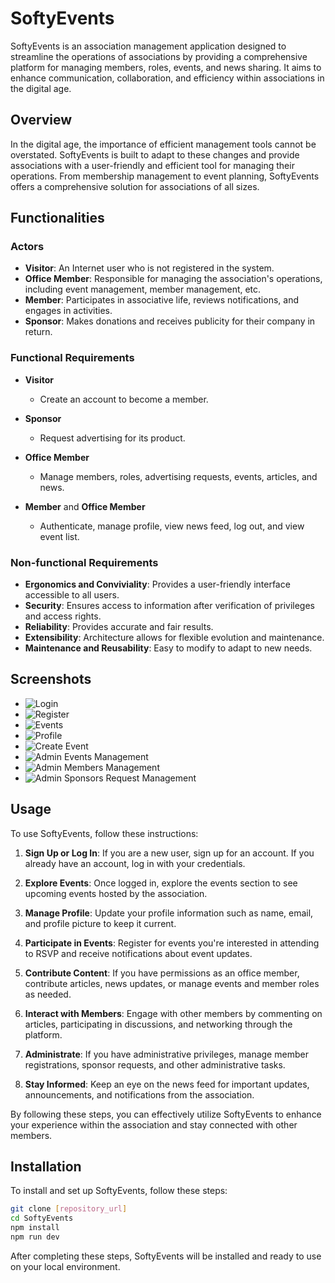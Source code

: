 # SoftyEvents

SoftyEvents is an association management application designed to streamline the operations of associations by providing a comprehensive platform for managing members, roles, events, and news sharing. It aims to enhance communication, collaboration, and efficiency within associations in the digital age.

## Overview

In the digital age, the importance of efficient management tools cannot be overstated. SoftyEvents is built to adapt to these changes and provide associations with a user-friendly and efficient tool for managing their operations. From membership management to event planning, SoftyEvents offers a comprehensive solution for associations of all sizes.

## Functionalities

### Actors

- **Visitor**: An Internet user who is not registered in the system.
- **Office Member**: Responsible for managing the association's operations, including event management, member management, etc.
- **Member**: Participates in associative life, reviews notifications, and engages in activities.
- **Sponsor**: Makes donations and receives publicity for their company in return.

### Functional Requirements

- **Visitor**
  - Create an account to become a member.

- **Sponsor**
  - Request advertising for its product.

- **Office Member**
  - Manage members, roles, advertising requests, events, articles, and news.

- **Member** and **Office Member**
  - Authenticate, manage profile, view news feed, log out, and view event list.

### Non-functional Requirements

- **Ergonomics and Conviviality**: Provides a user-friendly interface accessible to all users.
- **Security**: Ensures access to information after verification of privileges and access rights.
- **Reliability**: Provides accurate and fair results.
- **Extensibility**: Architecture allows for flexible evolution and maintenance.
- **Maintenance and Reusability**: Easy to modify to adapt to new needs.

## Screenshots

- ![Login](./public/readme_images/login.png)
- ![Register](./public/readme_images/register.png)
- ![Events](./public/readme_images/events.png)
- ![Profile](./public/readme_images/userProfile.png)
- ![Create Event](./public/readme_images/create_event.png)
- ![Admin Events Management](./public/readme_images/admin_manage_events.png)
- ![Admin Members Management](./public/readme_images/admin_manage_members.png)
- ![Admin Sponsors Request Management](./public/readme_images/admin_manage_sponsors.png)

## Usage

To use SoftyEvents, follow these instructions:

1. **Sign Up or Log In**: If you are a new user, sign up for an account. If you already have an account, log in with your credentials.

2. **Explore Events**: Once logged in, explore the events section to see upcoming events hosted by the association.

3. **Manage Profile**: Update your profile information such as name, email, and profile picture to keep it current.

4. **Participate in Events**: Register for events you're interested in attending to RSVP and receive notifications about event updates.

5. **Contribute Content**: If you have permissions as an office member, contribute articles, news updates, or manage events and member roles as needed.

6. **Interact with Members**: Engage with other members by commenting on articles, participating in discussions, and networking through the platform.

7. **Administrate**: If you have administrative privileges, manage member registrations, sponsor requests, and other administrative tasks.

8. **Stay Informed**: Keep an eye on the news feed for important updates, announcements, and notifications from the association.

By following these steps, you can effectively utilize SoftyEvents to enhance your experience within the association and stay connected with other members.

## Installation

To install and set up SoftyEvents, follow these steps:

```bash
git clone [repository_url]
cd SoftyEvents
npm install
npm run dev

```
After completing these steps, SoftyEvents will be installed and ready to use on your local environment.